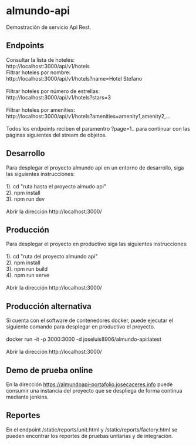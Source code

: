 # almundo-api
Demostración de servicio Api Rest.<br />

## Endpoints

Consultar la lista de hoteles:<br />
http://localhost:3000/api/v1/hotels
<br />
Filtrar hoteles por nombre:<br />
http://localhost:3000/api/v1/hotels?name=Hotel Stefano<br />
<br />
Filtrar hoteles por número de estrellas:<br />
http://localhost:3000/api/v1/hotels?stars=3<br />
<br />
Filtrar hoteles por amenities:<br />
http://localhost:3000/api/v1/hotels?amenities=amenity1,amenity2,...<br />
<br />
Todos los endpoints reciben el paramentro ?page=1.. para continuar con las páginas siguientes del stream de objetos.

## Desarrollo

Para desplegar el proyecto almundo api en un entorno de desarrollo, siga las siguientes instrucciones:<br />
<br />
1). cd "ruta hasta el proyecto almudo api"<br />
2). npm install<br />
3). npm run dev<br />
<br />
Abrir la dirección http://localhost:3000/

## Producción

Para desplegar el proyecto en productivo siga las siguientes instrucciones:<br />
<br />
1). cd "ruta del proyecto almundo api"<br />
2). npm install<br />
3). npm run build<br />
4). npm run serve<br />
<br />
Abrir la dirección http://localhost:3000/

## Producción alternativa

Si cuenta con el software de contenedores docker, puede ejecutar el siguiente comando para desplegar en productivo el proyecto.<br />
<br />
docker run -it -p 3000:3000 -d joseluis8906/almundo-api:latest<br />
<br />
Abrir la dirección http://localhost:3000/

## Demo de prueba online

En la dirección https://almundoapi-portafolio.josecaceres.info puede consumir una instancia del proyecto que se despliega de forma continua mediante jenkins.

## Reportes

En el endpoint /static/reports/unit.html y /static/reports/factory.html se pueden encontrar los reportes de pruebas unitarias y de integración.
